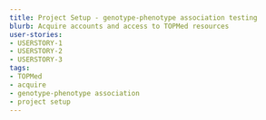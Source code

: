 ```yaml
---
title: Project Setup - genotype-phenotype association testing
blurb: Acquire accounts and access to TOPMed resources
user-stories:
- USERSTORY-1
- USERSTORY-2
- USERSTORY-3
tags:
- TOPMed
- acquire
- genotype-phenotype association
- project setup
---
```

